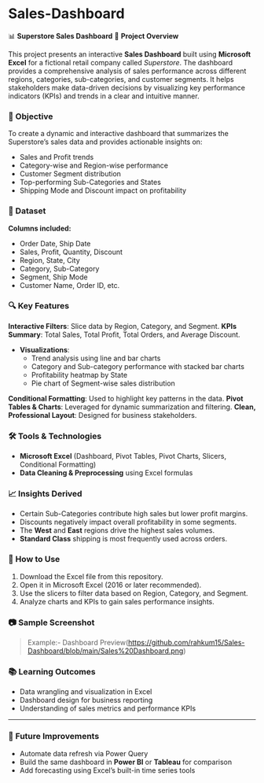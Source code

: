 # Sales-Dashboard

📊 **Superstore Sales Dashboard**
📝 **Project Overview**

This project presents an interactive **Sales Dashboard** built using **Microsoft Excel** for a fictional retail company called *Superstore*. The dashboard provides a comprehensive analysis of sales performance across different regions, categories, sub-categories, and customer segments. It helps stakeholders make data-driven decisions by visualizing key performance indicators (KPIs) and trends in a clear and intuitive manner.

### 🎯 Objective
To create a dynamic and interactive dashboard that summarizes the Superstore’s sales data and provides actionable insights on:
* Sales and Profit trends
* Category-wise and Region-wise performance
* Customer Segment distribution
* Top-performing Sub-Categories and States
* Shipping Mode and Discount impact on profitability

### 📁 Dataset
**Columns included:**
* Order Date, Ship Date
* Sales, Profit, Quantity, Discount
* Region, State, City
* Category, Sub-Category
* Segment, Ship Mode
* Customer Name, Order ID, etc.

### 🔍 Key Features
**Interactive Filters**: Slice data by Region, Category, and Segment.
**KPIs Summary**: Total Sales, Total Profit, Total Orders, and Average Discount.

* **Visualizations**:
  * Trend analysis using line and bar charts
  * Category and Sub-category performance with stacked bar charts
  * Profitability heatmap by State
  * Pie chart of Segment-wise sales distribution

**Conditional Formatting**: Used to highlight key patterns in the data.
**Pivot Tables & Charts**: Leveraged for dynamic summarization and filtering.
**Clean, Professional Layout**: Designed for business stakeholders.

### 🛠 Tools & Technologies

* **Microsoft Excel** (Dashboard, Pivot Tables, Pivot Charts, Slicers, Conditional Formatting)
* **Data Cleaning & Preprocessing** using Excel formulas

### 📈 Insights Derived

* Certain Sub-Categories contribute high sales but lower profit margins.
* Discounts negatively impact overall profitability in some segments.
* The **West** and **East** regions drive the highest sales volumes.
* **Standard Class** shipping is most frequently used across orders.

### 📌 How to Use
1. Download the Excel file from this repository.
2. Open it in Microsoft Excel (2016 or later recommended).
3. Use the slicers to filter data based on Region, Category, and Segment.
4. Analyze charts and KPIs to gain sales performance insights.

### 📷 Sample Screenshot

>Example:- Dashboard Preview(https://github.com/rahkum15/Sales-Dashboard/blob/main/Sales%20Dashboard.png)

### 📚 Learning Outcomes

* Data wrangling and visualization in Excel
* Dashboard design for business reporting
* Understanding of sales metrics and performance KPIs

---



### 📌 Future Improvements
* Automate data refresh via Power Query
* Build the same dashboard in **Power BI** or **Tableau** for comparison
* Add forecasting using Excel’s built-in time series tools

